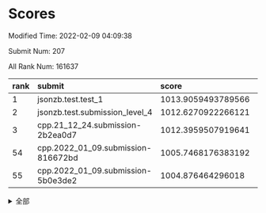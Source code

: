 # Scores

Modified Time: 2022-02-09 04:09:38

Submit Num: 207

All Rank Num: 161637

| rank |               submit               |       score        |       sigma        | pk_num |
| :--- | :--------------------------------- | :----------------- | :----------------- | :----- |
| 1    | jsonzb.test.test_1                 | 1013.9059493789566 | 0.8458950080803354 | 3126   |
| 2    | jsonzb.test.submission_level_4     | 1012.6270922266121 | 0.802996727281882  | 3129   |
| 3    | cpp.21_12_24.submission-2b2ea0d7   | 1012.3959507919641 | 0.8074098280657915 | 3123   |
| 54   | cpp.2022_01_09.submission-816672bd | 1005.7468176383192 | 0.7288749079628759 | 3126   |
| 55   | cpp.2022_01_09.submission-5b0e3de2 | 1004.876464296018  | 0.7123345641934807 | 3122   |


<details>
<summary>全部</summary>

| rank |                 submit                 |       score        |       sigma        | pk_num |
| :--- | :------------------------------------- | :----------------- | :----------------- | :----- |
| 1    | jsonzb.test.test_1                     | 1013.9059493789566 | 0.8458950080803354 | 3126   |
| 2    | jsonzb.test.submission_level_4         | 1012.6270922266121 | 0.802996727281882  | 3129   |
| 3    | cpp.21_12_24.submission-2b2ea0d7       | 1012.3959507919641 | 0.8074098280657915 | 3123   |
| 4    | gobigger.level_3.submission_level_3_43 | 1011.8357310608156 | 0.7897884478148238 | 3126   |
| 5    | gobigger.level_3.submission_level_3_22 | 1011.7288118792758 | 0.7869779954724443 | 3124   |
| 6    | gobigger.level_3.submission_level_3_5  | 1011.2602551230591 | 0.7572854711645022 | 3126   |
| 7    | gobigger.level_3.submission_level_3_19 | 1011.2559469158531 | 0.7843181772872612 | 3123   |
| 8    | gobigger.level_3.submission_level_3_38 | 1011.1507615295989 | 0.770165045083287  | 3121   |
| 9    | gobigger.level_3.submission_level_3_0  | 1011.1154735587038 | 0.7675520795612845 | 3116   |
| 10   | gobigger.level_3.submission_level_3_13 | 1011.0993208009224 | 0.7648660993816543 | 3121   |
| 11   | gobigger.level_3.submission_level_3_18 | 1011.063044442307  | 0.7616642931290665 | 3123   |
| 12   | gobigger.level_3.submission_level_3_28 | 1010.9959324723789 | 0.7809195416912237 | 3129   |
| 13   | gobigger.level_3.submission_level_3_32 | 1010.9168268495148 | 0.75797208432886   | 3124   |
| 14   | gobigger.level_3.submission_level_3_40 | 1010.6871748524682 | 0.7654586107591853 | 3122   |
| 15   | gobigger.level_3.submission_level_3_44 | 1010.6581891100294 | 0.7501972663132019 | 3120   |
| 16   | gobigger.level_3.submission_level_3_15 | 1010.4469361954089 | 0.773665736704752  | 3123   |
| 17   | gobigger.level_3.submission_level_3_42 | 1010.4357222832301 | 0.7691868566524276 | 3118   |
| 18   | gobigger.level_3.submission_level_3_27 | 1010.3953751074797 | 0.7906945996921187 | 3129   |
| 19   | gobigger.level_3.submission_level_3_10 | 1010.2661197121904 | 0.7669011964754132 | 3123   |
| 20   | gobigger.level_3.submission_level_3_33 | 1010.2023423831948 | 0.767356167425772  | 3117   |
| 21   | gobigger.level_3.submission_level_3_6  | 1010.1897115715224 | 0.7892162682477746 | 3125   |
| 22   | gobigger.level_3.submission_level_3_17 | 1010.1622009624667 | 0.7651375766993492 | 3120   |
| 23   | gobigger.level_3.submission_level_3_20 | 1010.1503223808623 | 0.7608241374823417 | 3122   |
| 24   | gobigger.level_3.submission_level_3_16 | 1010.1440905543468 | 0.7523804343453038 | 3126   |
| 25   | gobigger.level_3.submission_level_3_31 | 1010.1436979781354 | 0.7699846512402131 | 3129   |
| 26   | gobigger.level_3.submission_level_3_30 | 1010.0877996201508 | 0.7610493175357752 | 3128   |
| 27   | gobigger.level_3.submission_level_3_29 | 1009.9917251626637 | 0.7575149218751543 | 3125   |
| 28   | gobigger.level_3.submission_level_3_24 | 1009.9640087264812 | 0.7552403579475114 | 3125   |
| 29   | gobigger.level_3.submission_level_3_11 | 1009.9573685257386 | 0.7608580707939868 | 3122   |
| 30   | gobigger.level_3.submission_level_3_46 | 1009.8971395347605 | 0.740146841877575  | 3120   |
| 31   | gobigger.level_3.submission_level_3_26 | 1009.8703992383378 | 0.7607457388016781 | 3123   |
| 32   | gobigger.level_3.submission_level_3_21 | 1009.8209656497028 | 0.749391175986016  | 3119   |
| 33   | gobigger.level_3.submission_level_3_47 | 1009.8114606673363 | 0.7424912230257766 | 3127   |
| 34   | gobigger.level_3.submission_level_3_39 | 1009.802592685504  | 0.7537025300494741 | 3128   |
| 35   | gobigger.level_3.submission_level_3_2  | 1009.7648571075539 | 0.772904472649983  | 3119   |
| 36   | gobigger.level_3.submission_level_3_14 | 1009.7597270165304 | 0.7518676580540277 | 3125   |
| 37   | gobigger.level_3.submission_level_3_48 | 1009.7545015334881 | 0.7334052533615614 | 3124   |
| 38   | gobigger.level_3.submission_level_3_4  | 1009.7350777690482 | 0.759026383929898  | 3123   |
| 39   | gobigger.level_3.submission_level_3_9  | 1009.6358987449636 | 0.7537471914869319 | 3126   |
| 40   | gobigger.level_3.submission_level_3_25 | 1009.5817741961953 | 0.7553182892091669 | 3123   |
| 41   | gobigger.level_3.submission_level_3_3  | 1009.5644632386435 | 0.7607608606007595 | 3121   |
| 42   | gobigger.level_3.submission_level_3_8  | 1009.5594690505482 | 0.7441510128199827 | 3123   |
| 43   | gobigger.level_3.submission_level_3_41 | 1009.4680932163017 | 0.7702338965762111 | 3123   |
| 44   | gobigger.level_3.submission_level_3_45 | 1009.4137487878766 | 0.7427907911487663 | 3127   |
| 45   | gobigger.level_3.submission_level_3_23 | 1009.3902581740083 | 0.7565112361952397 | 3126   |
| 46   | gobigger.level_3.submission_level_3_7  | 1009.2933468745856 | 0.7481929335833136 | 3124   |
| 47   | gobigger.level_3.submission_level_3_12 | 1009.2211183222598 | 0.7463168441540425 | 3126   |
| 48   | gobigger.level_3.submission_level_3_34 | 1009.1800043490941 | 0.7543016639142084 | 3113   |
| 49   | gobigger.level_3.submission_level_3_36 | 1009.0299997118366 | 0.7725664489099096 | 3122   |
| 50   | gobigger.level_3.submission_level_3_49 | 1008.9565710046215 | 0.7322364666492842 | 3123   |
| 51   | gobigger.level_3.submission_level_3_35 | 1008.6946929522418 | 0.7558098993660471 | 3121   |
| 52   | gobigger.level_3.submission_level_3_1  | 1008.6752332787846 | 0.737048244065525  | 3125   |
| 53   | gobigger.level_3.submission_level_3_37 | 1007.8527157736191 | 0.7438430110832319 | 3126   |
| 54   | cpp.2022_01_09.submission-816672bd     | 1005.7468176383192 | 0.7288749079628759 | 3126   |
| 55   | cpp.2022_01_09.submission-5b0e3de2     | 1004.876464296018  | 0.7123345641934807 | 3122   |
| 56   | gobigger.level_1.submission_level_1_38 | 1004.721584464356  | 0.7180448069614472 | 3124   |
| 57   | gobigger.level_1.submission_level_1_5  | 1004.6164745401178 | 0.7257223382192672 | 3119   |
| 58   | gobigger.level_1.submission_level_1_19 | 1004.6105264033439 | 0.7190457144409457 | 3120   |
| 59   | gobigger.level_1.submission_level_1_34 | 1004.3366266998004 | 0.7110248130120079 | 3131   |
| 60   | gobigger.level_1.submission_level_1_9  | 1004.2959980327516 | 0.7120557461279923 | 3124   |
| 61   | gobigger.level_1.submission_level_1_41 | 1004.2538027396685 | 0.7236963082180653 | 3125   |
| 62   | gobigger.level_1.submission_level_1_35 | 1004.1050802416686 | 0.7274755332158882 | 3123   |
| 63   | gobigger.level_1.submission_level_1_16 | 1004.0909907556482 | 0.7194028398158419 | 3126   |
| 64   | gobigger.level_1.submission_level_1_4  | 1004.0649667260099 | 0.7287000729813505 | 3121   |
| 65   | gobigger.level_1.submission_level_1_32 | 1003.9846448819985 | 0.7175534659186614 | 3125   |
| 66   | gobigger.level_1.submission_level_1_18 | 1003.9099194242663 | 0.7238209571404314 | 3127   |
| 67   | gobigger.level_1.submission_level_1_0  | 1003.9047201429904 | 0.7259565501553322 | 3126   |
| 68   | gobigger.level_1.submission_level_1_7  | 1003.8740539708939 | 0.7187847113931597 | 3119   |
| 69   | gobigger.level_1.submission_level_1_46 | 1003.8639459281719 | 0.7129316284533722 | 3125   |
| 70   | gobigger.level_1.submission_level_1_43 | 1003.8554114815935 | 0.7169808746943714 | 3121   |
| 71   | gobigger.level_1.submission_level_1_28 | 1003.8414983993312 | 0.7248956444328396 | 3125   |
| 72   | gobigger.level_1.submission_level_1_37 | 1003.824513410051  | 0.7094740292732196 | 3121   |
| 73   | gobigger.level_1.submission_level_1_31 | 1003.7336864794066 | 0.7199354141607243 | 3125   |
| 74   | gobigger.level_1.submission_level_1_8  | 1003.7316349928454 | 0.7153680128754218 | 3119   |
| 75   | gobigger.level_1.submission_level_1_45 | 1003.697649004402  | 0.723462756137745  | 3117   |
| 76   | gobigger.level_1.submission_level_1_33 | 1003.6945645236508 | 0.7119834655872129 | 3128   |
| 77   | gobigger.level_1.submission_level_1_21 | 1003.6923604364557 | 0.715536899934028  | 3122   |
| 78   | gobigger.level_1.submission_level_1_30 | 1003.6666537840064 | 0.7166325528484205 | 3122   |
| 79   | gobigger.level_1.submission_level_1_23 | 1003.3234414582402 | 0.7290752827945866 | 3126   |
| 80   | gobigger.level_1.submission_level_1_42 | 1003.2756897693976 | 0.71499817641921   | 3121   |
| 81   | gobigger.level_1.submission_level_1_36 | 1003.248948781693  | 0.716513689336707  | 3123   |
| 82   | gobigger.level_1.submission_level_1_44 | 1003.1746306723385 | 0.7168711149987569 | 3123   |
| 83   | gobigger.level_1.submission_level_1_22 | 1003.1732730475348 | 0.712988105560333  | 3124   |
| 84   | gobigger.level_1.submission_level_1_13 | 1003.1611153750738 | 0.7155546487757816 | 3124   |
| 85   | gobigger.level_1.submission_level_1_40 | 1003.1410254804031 | 0.7222265666800751 | 3126   |
| 86   | gobigger.level_1.submission_level_1_39 | 1003.1286029257839 | 0.7140020328558361 | 3122   |
| 87   | gobigger.level_1.submission_level_1_48 | 1003.0951671762867 | 0.7103229220089745 | 3125   |
| 88   | gobigger.level_1.submission_level_1_24 | 1003.0807622843861 | 0.7207979965148734 | 3125   |
| 89   | gobigger.level_1.submission_level_1_29 | 1003.0473413092996 | 0.7174159192080922 | 3121   |
| 90   | gobigger.level_1.submission_level_1_25 | 1002.9433921034552 | 0.7169451487361185 | 3126   |
| 91   | gobigger.level_1.submission_level_1_49 | 1002.9106297733484 | 0.7129131149788661 | 3123   |
| 92   | gobigger.level_1.submission_level_1_6  | 1002.8396039933334 | 0.719287603599087  | 3123   |
| 93   | gobigger.level_1.submission_level_1_17 | 1002.7940497766316 | 0.7158922044728745 | 3122   |
| 94   | gobigger.level_1.submission_level_1_12 | 1002.740539226071  | 0.7181169239806516 | 3123   |
| 95   | gobigger.level_1.submission_level_1_20 | 1002.7254913543842 | 0.7205095152658946 | 3119   |
| 96   | gobigger.level_1.submission_level_1_3  | 1002.6136673113064 | 0.7183820079245162 | 3125   |
| 97   | gobigger.level_1.submission_level_1_14 | 1002.5428103238496 | 0.7135115460185616 | 3123   |
| 98   | gobigger.level_1.submission_level_1_11 | 1002.4901018569984 | 0.7269619515745631 | 3126   |
| 99   | gobigger.level_1.submission_level_1_26 | 1002.4802044392824 | 0.7191929904675021 | 3122   |
| 100  | gobigger.level_1.submission_level_1_1  | 1002.3170048476769 | 0.7268621322299056 | 3125   |
| 101  | gobigger.level_1.submission_level_1_47 | 1002.1756854367804 | 0.7195046644237995 | 3126   |
| 102  | gobigger.level_1.submission_level_1_27 | 1002.1571893609433 | 0.705903962042579  | 3117   |
| 103  | gobigger.level_1.submission_level_1_15 | 1002.0425943299967 | 0.7094116933969382 | 3126   |
| 104  | gobigger.level_1.submission_level_1_10 | 1001.5736946452216 | 0.7130522841324257 | 3126   |
| 105  | gobigger.level_1.submission_level_1_2  | 1000.8753110986479 | 0.7144749228458018 | 3124   |
| 106  | gobigger.random.submission_random_16   | 997.0260872598656  | 0.7110113878717629 | 3123   |
| 107  | gobigger.random.submission_random_43   | 996.9725639914736  | 0.7173805088037343 | 3127   |
| 108  | gobigger.random.submission_random_36   | 996.6957452314051  | 0.7173623428905144 | 3124   |
| 109  | gobigger.random.submission_random_4    | 996.5998809004453  | 0.7077815415478903 | 3126   |
| 110  | gobigger.random.submission_random_29   | 996.5648821813525  | 0.720872407325068  | 3123   |
| 111  | gobigger.random.submission_random_0    | 996.5613467155823  | 0.7049113231095494 | 3127   |
| 112  | gobigger.random.submission_random_22   | 996.558597920027   | 0.7210419683979153 | 3121   |
| 113  | gobigger.random.submission_random_23   | 996.5561868048414  | 0.713779317730592  | 3124   |
| 114  | gobigger.random.submission_random_48   | 996.497677868537   | 0.7107649161741098 | 3124   |
| 115  | gobigger.random.submission_random_46   | 996.371767292152   | 0.7043398515074261 | 3117   |
| 116  | gobigger.random.submission_random_17   | 996.2999459039908  | 0.7138557776064324 | 3124   |
| 117  | gobigger.random.submission_random_27   | 996.2998184969609  | 0.6955839805038154 | 3123   |
| 118  | gobigger.random.submission_random_11   | 996.2960481078028  | 0.7117374632274238 | 3126   |
| 119  | gobigger.random.submission_random_44   | 996.2727901936796  | 0.7041778554077044 | 3122   |
| 120  | gobigger.random.submission_random_49   | 996.2360225036199  | 0.7047117209787553 | 3123   |
| 121  | gobigger.random.submission_random_35   | 996.2308883651402  | 0.7072196997523982 | 3121   |
| 122  | gobigger.random.submission_random_14   | 996.2269742181983  | 0.703419696268958  | 3123   |
| 123  | gobigger.random.submission_random_12   | 996.0004706741769  | 0.7117365156925498 | 3126   |
| 124  | gobigger.random.submission_random_2    | 995.9691180490003  | 0.7098311362877305 | 3125   |
| 125  | gobigger.random.submission_random_37   | 995.9399299026782  | 0.7094270875830173 | 3118   |
| 126  | gobigger.random.submission_random_25   | 995.8696762106962  | 0.7079012710038772 | 3124   |
| 127  | gobigger.random.submission_random_38   | 995.8674898534114  | 0.7190477916823478 | 3121   |
| 128  | gobigger.random.submission_random_10   | 995.8565281006224  | 0.714903457067982  | 3123   |
| 129  | gobigger.random.submission_random_31   | 995.8083378986559  | 0.7128058257742722 | 3128   |
| 130  | gobigger.random.submission_random_28   | 995.8068375730586  | 0.7170201444263553 | 3121   |
| 131  | gobigger.random.submission_random_3    | 995.7091977535717  | 0.7233947412106198 | 3125   |
| 132  | gobigger.random.submission_random_47   | 995.692556158008   | 0.7093411864168576 | 3126   |
| 133  | gobigger.random.submission_random_19   | 995.6821555171995  | 0.7063302643878229 | 3126   |
| 134  | gobigger.random.submission_random_8    | 995.6102790809692  | 0.7175379664359088 | 3126   |
| 135  | gobigger.random.submission_random_30   | 995.5992508114327  | 0.7043163447836397 | 3126   |
| 136  | gobigger.random.submission_random_41   | 995.5822624962167  | 0.711317017381854  | 3124   |
| 137  | gobigger.random.submission_random_33   | 995.5578647455819  | 0.7005040676978019 | 3122   |
| 138  | gobigger.random.submission_random_24   | 995.55320437867    | 0.7173772334017124 | 3125   |
| 139  | gobigger.random.submission_random_26   | 995.5423906212262  | 0.7033377701974287 | 3127   |
| 140  | gobigger.random.submission_random_34   | 995.516677148131   | 0.7215771703601493 | 3120   |
| 141  | gobigger.random.submission_random_15   | 995.5020925111605  | 0.6967322095370627 | 3127   |
| 142  | gobigger.random.submission_random_40   | 995.4695032624863  | 0.7167055662283672 | 3124   |
| 143  | gobigger.random.submission_random_39   | 995.4623537022206  | 0.7036206559089752 | 3122   |
| 144  | gobigger.random.submission_random_32   | 995.4383329573943  | 0.7107408573179927 | 3122   |
| 145  | gobigger.random.submission_random_6    | 995.2999316173876  | 0.714193826697959  | 3124   |
| 146  | gobigger.random.submission_random_21   | 995.2946608186479  | 0.7081500971389887 | 3122   |
| 147  | gobigger.random.submission_random_7    | 995.1905176284056  | 0.7272554531750978 | 3125   |
| 148  | gobigger.random.submission_random_9    | 995.0745285866632  | 0.7017793387672576 | 3121   |
| 149  | gobigger.random.submission_random_1    | 994.9429280721605  | 0.7117608537966583 | 3124   |
| 150  | gobigger.random.submission_random_5    | 994.905914486175   | 0.7054769497712474 | 3123   |
| 151  | gobigger.random.submission_random_42   | 994.8766308108288  | 0.7288681419112985 | 3120   |
| 152  | gobigger.random.submission_random_13   | 994.783412148241   | 0.7246920241854948 | 3125   |
| 153  | gobigger.random.submission_random_45   | 994.5837203786033  | 0.7111312519371662 | 3120   |
| 154  | gobigger.random.submission_random_20   | 994.4901017976811  | 0.7187666493759307 | 3121   |
| 155  | gobigger.level_2.submission_level_2_26 | 994.3608563848529  | 0.7165754203844323 | 3127   |
| 156  | gobigger.random.submission_random_18   | 994.2614333781892  | 0.720667403550888  | 3123   |
| 157  | gobigger.level_2.submission_level_2_37 | 993.9905777357554  | 0.7364276153676589 | 3124   |
| 158  | gobigger.level_2.submission_level_2_17 | 993.7565883917792  | 0.7290448709590659 | 3123   |
| 159  | gobigger.level_2.submission_level_2_31 | 993.5413071197232  | 0.7473406072452375 | 3128   |
| 160  | gobigger.level_2.submission_level_2_12 | 993.4494847711127  | 0.7391935734257877 | 3125   |
| 161  | gobigger.level_2.submission_level_2_42 | 993.2759752434899  | 0.7367721884119273 | 3120   |
| 162  | gobigger.level_2.submission_level_2_40 | 993.2031839026884  | 0.7258747714249842 | 3129   |
| 163  | gobigger.level_2.submission_level_2_8  | 993.1440552317803  | 0.7347927423562058 | 3124   |
| 164  | gobigger.level_2.submission_level_2_29 | 993.130011698672   | 0.7490693678581328 | 3123   |
| 165  | gobigger.level_2.submission_level_2_14 | 993.052709181964   | 0.7444966324804596 | 3125   |
| 166  | gobigger.level_2.submission_level_2_30 | 992.9943997150436  | 0.746132825862544  | 3123   |
| 167  | gobigger.level_2.submission_level_2_0  | 992.9118208659444  | 0.7268666810678547 | 3125   |
| 168  | gobigger.level_2.submission_level_2_22 | 992.7474152683549  | 0.7377995557093132 | 3120   |
| 169  | gobigger.level_2.submission_level_2_24 | 992.7009802586585  | 0.744242193761328  | 3127   |
| 170  | gobigger.level_2.submission_level_2_20 | 992.4461762864637  | 0.7395528141149856 | 3120   |
| 171  | gobigger.level_2.submission_level_2_36 | 992.3985624722925  | 0.7323010242714069 | 3123   |
| 172  | gobigger.level_2.submission_level_2_11 | 992.3745785289866  | 0.7325121564578    | 3124   |
| 173  | gobigger.level_2.submission_level_2_33 | 992.3644545129482  | 0.7294144374985443 | 3123   |
| 174  | gobigger.level_2.submission_level_2_13 | 992.3490478649711  | 0.7432898037092197 | 3122   |
| 175  | gobigger.level_2.submission_level_2_9  | 992.3046730793127  | 0.7444360375736839 | 3123   |
| 176  | gobigger.level_2.submission_level_2_45 | 992.3041495949783  | 0.7509251746414431 | 3124   |
| 177  | gobigger.level_2.submission_level_2_10 | 992.2622549807836  | 0.7351113378890622 | 3130   |
| 178  | gobigger.level_2.submission_level_2_46 | 992.0991266261804  | 0.7458521774767426 | 3121   |
| 179  | gobigger.level_2.submission_level_2_27 | 992.0954827703657  | 0.763515856485779  | 3123   |
| 180  | gobigger.level_2.submission_level_2_32 | 991.9597151322472  | 0.7439743170700641 | 3124   |
| 181  | gobigger.level_2.submission_level_2_5  | 991.9428914234495  | 0.7469893993330613 | 3121   |
| 182  | gobigger.level_2.submission_level_2_47 | 991.7708270287408  | 0.7751570042598146 | 3126   |
| 183  | gobigger.level_2.submission_level_2_4  | 991.7447296551765  | 0.7557752957151719 | 3125   |
| 184  | gobigger.level_2.submission_level_2_49 | 991.7199992293685  | 0.7486661319983712 | 3122   |
| 185  | gobigger.level_2.submission_level_2_34 | 991.6594854937188  | 0.7535074551423148 | 3121   |
| 186  | gobigger.level_2.submission_level_2_19 | 991.6121837274927  | 0.7466679109837425 | 3126   |
| 187  | gobigger.level_2.submission_level_2_1  | 991.5615418982371  | 0.7618054655862339 | 3122   |
| 188  | gobigger.level_2.submission_level_2_15 | 991.5511019714432  | 0.7618302762997675 | 3118   |
| 189  | gobigger.level_2.submission_level_2_39 | 991.5362953369656  | 0.7435619371498489 | 3123   |
| 190  | gobigger.level_2.submission_level_2_48 | 991.503653071463   | 0.7563575926837116 | 3125   |
| 191  | gobigger.level_2.submission_level_2_3  | 991.4821108018162  | 0.7560431782976267 | 3118   |
| 192  | gobigger.level_2.submission_level_2_7  | 991.4771985351668  | 0.7452612655004399 | 3122   |
| 193  | gobigger.level_2.submission_level_2_25 | 991.4094651219634  | 0.75452801926351   | 3121   |
| 194  | gobigger.level_2.submission_level_2_6  | 991.3883134349413  | 0.742676031720849  | 3126   |
| 195  | gobigger.level_2.submission_level_2_44 | 991.2356105664961  | 0.7607181322298262 | 3121   |
| 196  | gobigger.level_2.submission_level_2_38 | 991.2132901078049  | 0.7451223864742846 | 3126   |
| 197  | gobigger.level_2.submission_level_2_23 | 990.9549304676167  | 0.7595231477194229 | 3125   |
| 198  | gobigger.level_2.submission_level_2_35 | 990.9272341030938  | 0.7530292098595509 | 3119   |
| 199  | gobigger.level_2.submission_level_2_21 | 990.8676281185618  | 0.7376181250558767 | 3124   |
| 200  | gobigger.level_2.submission_level_2_2  | 990.8253081600229  | 0.7540908019062091 | 3123   |
| 201  | gobigger.level_2.submission_level_2_41 | 990.7953007825244  | 0.7669925649852072 | 3121   |
| 202  | gobigger.level_2.submission_level_2_16 | 990.657479669592   | 0.7517198723735065 | 3122   |
| 203  | gobigger.level_2.submission_level_2_43 | 990.6252318931857  | 0.7609933091636998 | 3127   |
| 204  | gobigger.level_2.submission_level_2_18 | 990.4332914138995  | 0.7649937459432646 | 3128   |
| 205  | gobigger.level_2.submission_level_2_28 | 989.4877768741214  | 0.7697491334287547 | 3123   |
| 206  | gobigger.none.submission_none_0        | 977.6321420363054  | 1.3649422679146104 | 3124   |
| 207  | gobigger.none.submission_none_1        | 974.9867451931258  | 1.554610708796743  | 3117   |

</details>